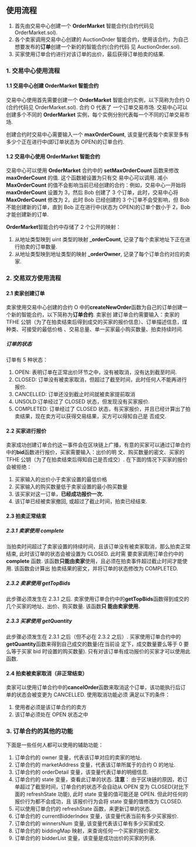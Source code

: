 ## 使用流程

1. 首先由交易中心创建一个 **OrderMarket** 智能合约(合约代码见 OrderMarket.sol).
2. 各个卖家调用交易中心创建的 AuctionOrder 智能合约，使用该合约，为自己想要发布的**订单**创建一个新的的智能合约(合约代码
   见 AuctionOrder.sol).
3. 买家使用订单合约进行对该订单的出价，最后获得订单拍卖的结果.

### 1. 交易中心使用流程

#### 1.1 交易中心创建 OrderMarket 智能合约

交易中心使用首先需要创建一个 **OrderMarket** 智能合约实例，以下简称为合约 O (合约代码见 OrderMarket.sol). 合约 O 代表了
一个订单交易市场. 交易中心可以创建多个不同的 **OrderMarket** 实例，每个实例分别代表每一个不同的订单交易市场.

创建合约时交易中心需要输入一个 **maxOrderCount**, 该变量代表每个卖家至多有多少个正在进行中(即订单状态为 OPEN)的订单合约.

#### 1.2 交易中心使用 OrderMarket 智能合约

交易中心可以使用 **OrderMarket** 合约中的 **setMaxOrderCount** 函数来修改 **maxOrderCount** 的值. 这个函数被设置为只有交
易中心可以调用. 减小 **MaxOrderCount** 的值不会影响当前已经创建的合约：例如，交易中心一开始将 **maxOrderCount** 设置为
3，然后 Bob 创建了 3 个订单，此时，交易中心将 **MaxOrderCount** 修改为 2，此时 Bob 已经创建的 3 个订单不会受影响，但 Bob
不能创建新的订单，直到 Bob 正在进行中(状态为 OPEN)的订单个数小于 2，Bob 才能创建新的订单.

**OrderMarket**智能合约中存储了 2 个公开的映射：

1. 从地址类型映到 uint 类型的映射 **\_orderCount**, 记录了每个卖家地址下正在进行拍卖的订单数量.
2. 从地址类型映到地址类型的映射 **\_orderOwner**, 记录了每个订单合约对应的卖家.

### 2. 交易双方使用流程

#### 2.1 卖家创建订单

卖家使用交易中心创建的合约 O 中的**createNewOrder**函数为自己的订单创建一个新的智能合约，以下简称为**订单合约**. 卖家创
建订单合约需要输入：卖家的 TFHE 公钥（为了在拍卖结束后得到成交的买家的报价信息）、订单描述信息，煤种类、可接受的最低价格
、交易总量、单一买家最小购买数量、拍卖持续时间.

##### 订单的状态

订单有 5 种状态：

1. OPEN: 表明订单在正常出价环节之中，没有被取消，没有达到截至时间.
2. CLOSED: 订单没有被卖家取消，但超过了截至时间，此时任何人不能再进行报价.
3. CANCELLED: 订单还没到截止时间就被卖家提前取消
4. UNSOLD:订单经过了 CLOSED 状态，但发现没有买家报价.
5. COMPLETED: 订单经过了 CLOSED 状态，有买家报价，并且已经计算出了拍卖结果，现在卖方可以获得交易结果，买方可以得知自己是
   否成交.

#### 2.2 买家进行报价

卖家成功创建订单合约这一事件会在区块链上广播，有意的买家可以通过订单合约中的**bid**函数进行报价，买家需要输入：出价的明
文、购买数量的密文、买家的 TFHE 公钥（为了在拍卖结束后得知自己是否成交）. 在下面的情况下买家的报价会被拒绝：

1. 买家输入的出价小于卖家设置的最低价格
2. 买家输入的购买数量低于卖家设置的最小购买数量
3. 该买家对这一订单，**已经成功报价一次.**
4. 该订单已经被卖家撤回, 或超过了截止时间，拍卖已经结束.

#### 2.3 拍卖正常结束

##### 2.3.1 卖家使用 complete

当拍卖时间超过了卖家设置的持续时间，且该订单没有被卖家取消，那么拍卖正常结束, 此时该订单的状态会被设置为 CLOSED. 此时需
要卖家调用订单合约中的**complete** 函数. 该函数**只能由卖家**使用，且必须在拍卖事件超过截止时间才能使用. 该函数会计算出
拍卖结果的密文，并将订单的状态修改为 COMPLETED.

##### 2.3.2 卖家使用 getTopBids

此步骤必须发生在 2.3.1 之后. 卖家使用订单合约中的**getTopBids**函数得到成交的几个买家的地址、出价、购买数量. 该函数**只
能由卖家使用.**

##### 2.3.3 买家使用 getQuantity

此步骤必须发生在 2.3.1 之后（但不必在 2.3.2 之后）. 买家使用订单合约中的**getQuantity**函数来得到自己成交的数量(在当前设
定下，成交数量要么等于 0 要么等于买家 bid 时设置的购买数量). 只有对该订单有成功报价的买家才可以使用此函数.

#### 2.4 拍卖被卖家取消（非正常结束）

卖家可以使用订单合约中的**cancelOrder**函数来取消这个订单，该功能执行后订单的状态会被变更为 CANCELLED. 使用取消功能必须
满足以下的条件：

1. 使用者必须是该订单合约的卖方
2. 该订单必须处在 OPEN 状态之中

### 3. 订单合约的其他的功能

下面是一些任何人都可以使用的辅助功能：

1. 订单合约的 owner 变量，代表该订单对应的卖家的地址.
2. 订单合约的 marketAddress 变量，代表该订单所属于的合约 O 的地址.
3. 订单合约的 orderDetail 变量，该变量代表订单的明细信息.
4. 订单合约的 state 变量，查看此订单的状态. **注意**： 由于区块链的原因，若订单超过了截至时间，订单合约的状态不会自动从
   OPEN 变为 CLOSED(对比下面的 refreshState 功能), 此时 state 变量的值可能还是 OPEN. 但此时任何的报价行为都不会成功，且
   该报价行为会将 state 变量的值修改为 CLOSED.
5. 可以使用订单合约的 refreshState 函数，来更新订单的状态.
6. 订单合约的 currentBidderIndex 变量，该变量代表当前有多少买家报价.
7. 订单合约的 winnersNum 变量, 该变量代表该订单有多少买家成交.
8. 订单合约的 biddingMap 映射，来查询任何一个买家的报价密文.
9. 订单合约的 bidderList 变量，该变量是成功出价的买家的列表.
